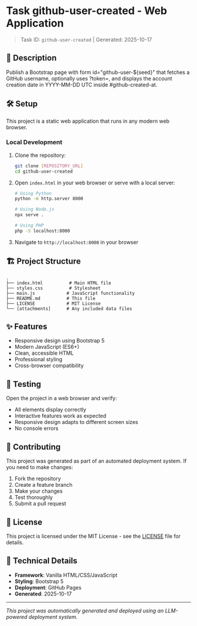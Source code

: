 # Task github-user-created - Web Application

> Task ID: `github-user-created` | Generated: 2025-10-17

## 📝 Description

Publish a Bootstrap page with form id="github-user-${seed}" that fetches a GitHub username, optionally uses ?token=, and displays the account creation date in YYYY-MM-DD UTC inside #github-created-at.



## 🛠️ Setup

This project is a static web application that runs in any modern web browser.

### Local Development

1. Clone the repository:
   ```bash
   git clone [REPOSITORY_URL]
   cd github-user-created
   ```

2. Open `index.html` in your web browser or serve with a local server:
   ```bash
   # Using Python
   python -m http.server 8000
   
   # Using Node.js
   npx serve .
   
   # Using PHP
   php -S localhost:8000
   ```

3. Navigate to `http://localhost:8000` in your browser

## 🏗️ Project Structure

```
.
├── index.html          # Main HTML file
├── styles.css          # Stylesheet
├── main.js            # JavaScript functionality
├── README.md          # This file
├── LICENSE            # MIT License
└── [attachments]      # Any included data files
```

## ✨ Features

- Responsive design using Bootstrap 5
- Modern JavaScript (ES6+)
- Clean, accessible HTML
- Professional styling
- Cross-browser compatibility

## 🧪 Testing

Open the project in a web browser and verify:
- All elements display correctly
- Interactive features work as expected
- Responsive design adapts to different screen sizes
- No console errors

## 🤝 Contributing

This project was generated as part of an automated deployment system. 
If you need to make changes:

1. Fork the repository
2. Create a feature branch
3. Make your changes
4. Test thoroughly
5. Submit a pull request

## 📄 License

This project is licensed under the MIT License - see the [LICENSE](LICENSE) file for details.

## 🔧 Technical Details

- **Framework**: Vanilla HTML/CSS/JavaScript
- **Styling**: Bootstrap 5
- **Deployment**: GitHub Pages
- **Generated**: 2025-10-17

---

*This project was automatically generated and deployed using an LLM-powered deployment system.*